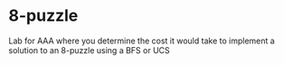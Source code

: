 # 8-puzzle
Lab for AAA where you determine the cost it would take to implement a solution to an 8-puzzle using a BFS or UCS
